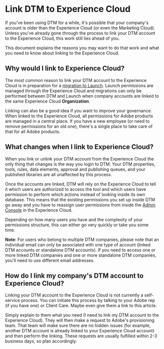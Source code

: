 # Link DTM to Experience Cloud

If you've been using DTM for a while, it's possible that your company's account is older than the Experience Cloud \(or even the Marketing Cloud\). Unless you've already gone through the process to link your DTM account to the Experience Cloud, this work still lies ahead of you.

This document explains the reasons you may want to do that work and what you need to know about linking to the Experience Cloud.

## Why would I link to Experience Cloud?

The most common reason to link your DTM account to the Experience Cloud is in preparation for a [migration to Launch](/help/launch-reference/upgrade-from-dtm-to-launch/overview.md). Launch permissions are managed through the Experience Cloud and migrations can only be performed between DTM and Launch when company accounts are linked to the same Experience Cloud **Organization**.

Linking can also be a good idea if you want to improve your governance. When linked to the Experience Cloud, all permissions for Adobe products are managed in a central place. If you have a new employee \(or need to remove permissions for an old one\), there's a single place to take care of that for all Adobe products.

## What changes when I link to Experience Cloud?

When you link or unlink your DTM account from the Experience Cloud the only thing that changes is the way you login to DTM. Your DTM properties, tools, rules, data elements, approval and publishing queues, and your published libraries are all unaffected by this process.

Once the accounts are linked, DTM will rely on the Experience Cloud to tell it which users are authorized to access the tool and which users have permission to perform which actions instead of looking inside its own database. This means that the existing permissions you set up inside DTM go away and you have to reassign user permissions from inside the [Admin Console](https://adminconsole.adobe.com) in the Experience Cloud.

Depending on how many users you have and the complexity of your permissions structure, this can either go very quickly or take you some time.

**Note**: For users who belong to multiple DTM companies, please note that an individual email can only be associated with one type of account \(linked DTM accounts or standalone DTM accounts\). If you need to access one or more linked DTM companies and one or more standalone DTM companies, you'll need to use different email addresses.

## How do I link my company's DTM account to Experience Cloud?

Linking your DTM account to the Experience Cloud is not currently a self-service process. You can initiate this process by talking to your Adobe rep \(if you have one\) or Client Care. Maybe even give them a link to this article.

Simply explain to them what you need \(I need to link my DTM account to the Experience Cloud\). They will then make a request to Adobe's provisioning team. That team will make sure there are no hidden issues \(for example, another DTM account is already linked to your Experience Cloud account\) and then perform the linking. These requests are usually fulfilled within 2-3 business days, so plan accordingly.

